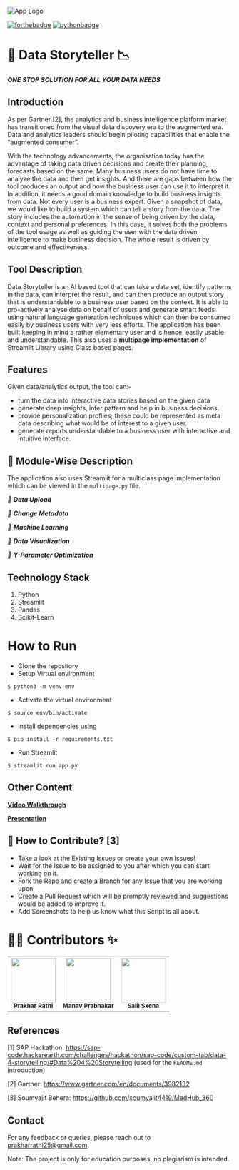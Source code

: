 <!-- Add logo -->
![App Logo](https://i.stack.imgur.com/ARgpq.jpg)


[![forthebadge](https://forthebadge.com/images/badges/built-by-developers.svg)](https://forthebadge.com)
[![pythonbadge](https://forthebadge.com/images/badges/made-with-python.svg)](https://forthebadge.com)

# 📱 Data Storyteller 📉

_**ONE STOP SOLUTION FOR ALL YOUR DATA NEEDS**_ 
## Introduction 

As per Gartner [2], the analytics and business intelligence platform market has transitioned from the visual data discovery era to the augmented era. Data and analytics leaders should begin piloting capabilities that enable the “augmented consumer”.

With the technology advancements, the organisation today has the advantage of taking data driven decisions and create their planning, forecasts based on the same. Many business users do not have time to analyze the data and then get insights. And there are gaps between how the tool produces an output and how the business user can use it to interpret it. In addition, it needs a good domain knowledge to build business insights from data. Not every user is a business expert. Given a snapshot of data, we would like to build a system which can tell a story from the data. The story includes the automation in the sense of being driven by the data, context and personal preferences. In this case, it solves both the problems of the tool usage as well as guiding the user with the data driven intelligence to make business decision. The whole result is driven by outcome and effectiveness.

## Tool Description 

Data Storyteller is an AI based tool that can take a data set, identify patterns in the data, can interpret the result, and can then produce an output story that is understandable to a business user based on the context. It is able to pro-actively analyse data on behalf of users and generate smart feeds using natural language generation techniques which can then be consumed easily by business users with very less efforts. The application has been built keeping in mind a rather elementary user and is hence, easily usable and understandable. This also uses a **multipage implementation** of Streamlit Library using Class based pages. 

## Features 

Given data/analytics output, the tool can:-

- turn the data into interactive data stories based on the given data 
- generate deep insights, infer pattern and help in business decisions.
- provide personalization profiles; these could be represented as meta data describing what would be of interest to a given user.
- generate reports understandable to a business user with interactive and intuitive interface.

## 📝 Module-Wise Description

The application also uses Streamlit for a multiclass page implementation which can be viewed in the `multipage.py` file. 

_📌 **Data Upload**_ <br/>

_📌 **Change Metadata**_ <br/>

_📌 **Machine Learning**_ <br/>

_📌 **Data Visualization**_ <br/>

_📌 **Y-Parameter Optimization**_ <br/>

## Technology Stack 

1. Python 
2. Streamlit 
3. Pandas
4. Scikit-Learn

# How to Run 

- Clone the repository
- Setup Virtual environment
```
$ python3 -m venv env
```
- Activate the virtual environment
```
$ source env/bin/activate
```
- Install dependencies using
```
$ pip install -r requirements.txt
```
- Run Streamlit
```
$ streamlit run app.py
```

## Other Content

**[Video Walkthrough](https://drive.google.com/file/d/1C-WMgJ6tLfVMAz4mS-OQF9-9-0GhgSWJ/view?usp=sharing)**

**[Presentation](https://drive.google.com/file/d/1sWfQmXHV1cLLoHMDTFN_w61rAMXhP8J3/view?usp=sharing)**

## 🤝 How to Contribute? [3]

- Take a look at the Existing Issues or create your own Issues!
- Wait for the Issue to be assigned to you after which you can start working on it.
- Fork the Repo and create a Branch for any Issue that you are working upon.
- Create a Pull Request which will be promptly reviewed and suggestions would be added to improve it.
- Add Screenshots to help us know what this Script is all about.


# 👨‍💻 Contributors ✨

<table>
  <tr>
    <td align="center"><a href="https://github.com/prakharrathi25"><img src="https://avatars.githubusercontent.com/u/38958532?v=4" width="100px;" alt=""/><br /><sub><b>Prakhar Rathi</b></sub></a><br /></td>
    <td align="center"><a href="https://github.com/mpLogics"><img src="https://avatars.githubusercontent.com/u/48443496?v=4" width="100px;" alt=""/><br /><sub><b>Manav Prabhakar</b></sub></a><br /></td>
    <td align="center"><a href="https://github.com/salilsaxena"><img src="https://avatars.githubusercontent.com/u/54006908?v=4" width="100px;" alt=""/><br /><sub><b>Salil Sxena</b></sub></a><br /></td> 
  </tr>
</table>

## References 

[1] SAP Hackathon: https://sap-code.hackerearth.com/challenges/hackathon/sap-code/custom-tab/data-4-storytelling/#Data%204%20Storytelling (used for the `README.md` introduction)

[2] Gartner: https://www.gartner.com/en/documents/3982132

[3] Soumyajit Behera: https://github.com/soumyajit4419/MedHub_360


## Contact

For any feedback or queries, please reach out to [prakharrathi25@gmail.com](prakharrathi25@gmail.com).

Note: The project is only for education purposes, no plagiarism is intended.
